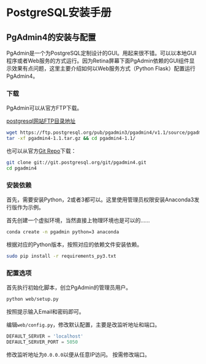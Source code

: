 # PostgreSQL安装手册





## PgAdmin4的安装与配置

PgAdmin是一个为PostgreSQL定制设计的GUI。用起来很不错。可以以本地GUI程序或者Web服务的方式运行。因为Retina屏幕下面PgAdmin依赖的GUI组件显示效果有点问题，这里主要介绍如何以Web服务方式（Python Flask）配置运行PgAdmin4。

### 下载

PgAdmin可以从官方FTP下载。

[postgresql网站FTP目录地址](https://ftp.postgresql.org/pub/pgadmin3/pgadmin4)

```bash
wget https://ftp.postgresql.org/pub/pgadmin3/pgadmin4/v1.1/source/pgadmin4-1.1.tar.gz
tar -xf pgadmin4-1.1.tar.gz && cd pgadmin4-1.1/
```

也可以从官方[Git Repo](git://git.postgresql.org/git/pgadmin4.git)下载：

```bash
git clone git://git.postgresql.org/git/pgadmin4.git
cd pgadmin4
```



### 安装依赖

首先，需要安装Python，2或者3都可以。这里使用管理员权限安装Anaconda3发行版作为示例。

首先创建一个虚拟环境，当然直接上物理环境也是可以的……

```bash
conda create -n pgadmin python=3 anaconda
```

根据对应的Python版本，按照对应的依赖文件安装依赖。

```bash
sudo pip install -r requirements_py3.txt
```



### 配置选项

首先执行初始化脚本，创立PgAdmin的管理员用户。
```bash
python web/setup.py
```
按照提示输入Email和密码即可。


编辑`web/config.py`，修改默认配置，主要是改监听地址和端口。

```python
DEFAULT_SERVER = 'localhost'
DEFAULT_SERVER_PORT = 5050
```
修改监听地址为`0.0.0.0`以便从任意IP访问。
按需修改端口。





